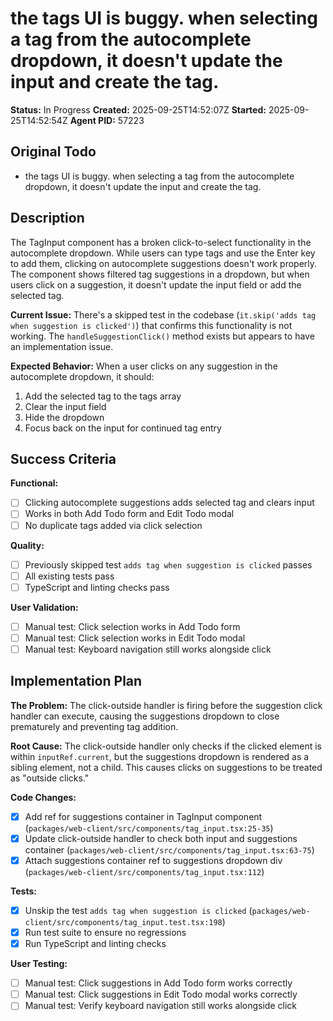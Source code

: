 # the tags UI is buggy. when selecting a tag from the autocomplete dropdown, it doesn't update the input and create the tag.

**Status:** In Progress
**Created:** 2025-09-25T14:52:07Z
**Started:** 2025-09-25T14:52:54Z
**Agent PID:** 57223

## Original Todo

- the tags UI is buggy. when selecting a tag from the autocomplete dropdown, it doesn't update the input and create the tag.

## Description

The TagInput component has a broken click-to-select functionality in the autocomplete dropdown. While users can type tags and use the Enter key to add them, clicking on autocomplete suggestions doesn't work properly. The component shows filtered tag suggestions in a dropdown, but when users click on a suggestion, it doesn't update the input field or add the selected tag.

**Current Issue:** There's a skipped test in the codebase (`it.skip('adds tag when suggestion is clicked')`) that confirms this functionality is not working. The `handleSuggestionClick()` method exists but appears to have an implementation issue.

**Expected Behavior:** When a user clicks on any suggestion in the autocomplete dropdown, it should:
1. Add the selected tag to the tags array
2. Clear the input field
3. Hide the dropdown
4. Focus back on the input for continued tag entry

## Success Criteria

**Functional:**
- [ ] Clicking autocomplete suggestions adds selected tag and clears input
- [ ] Works in both Add Todo form and Edit Todo modal
- [ ] No duplicate tags added via click selection

**Quality:**
- [ ] Previously skipped test `adds tag when suggestion is clicked` passes
- [ ] All existing tests pass
- [ ] TypeScript and linting checks pass

**User Validation:**
- [ ] Manual test: Click selection works in Add Todo form
- [ ] Manual test: Click selection works in Edit Todo modal
- [ ] Manual test: Keyboard navigation still works alongside click

## Implementation Plan

**The Problem:** The click-outside handler is firing before the suggestion click handler can execute, causing the suggestions dropdown to close prematurely and preventing tag addition.

**Root Cause:** The click-outside handler only checks if the clicked element is within `inputRef.current`, but the suggestions dropdown is rendered as a sibling element, not a child. This causes clicks on suggestions to be treated as "outside clicks."

**Code Changes:**

- [x] Add ref for suggestions container in TagInput component (`packages/web-client/src/components/tag_input.tsx:25-35`)
- [x] Update click-outside handler to check both input and suggestions container (`packages/web-client/src/components/tag_input.tsx:63-75`)
- [x] Attach suggestions container ref to suggestions dropdown div (`packages/web-client/src/components/tag_input.tsx:112`)

**Tests:**
- [x] Unskip the test `adds tag when suggestion is clicked` (`packages/web-client/src/components/tag_input.test.tsx:198`)
- [x] Run test suite to ensure no regressions
- [x] Run TypeScript and linting checks

**User Testing:**
- [ ] Manual test: Click suggestions in Add Todo form works correctly
- [ ] Manual test: Click suggestions in Edit Todo modal works correctly
- [ ] Manual test: Verify keyboard navigation still works alongside click